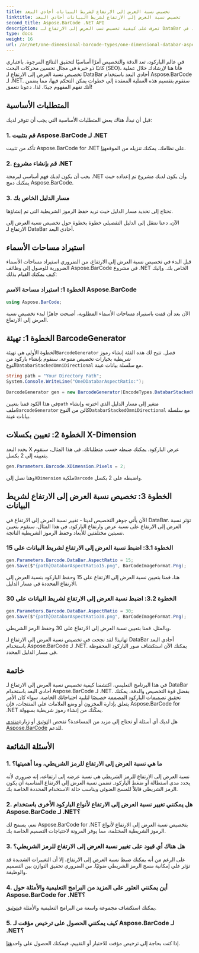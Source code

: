 ```yaml
---
title: تخصيص نسبة العرض إلى الارتفاع لشريط البيانات أحادي البعد
linktitle: تخصيص نسبة العرض إلى الارتفاع لشريط البيانات أحادي البعد
second_title: Aspose.BarCode .NET API
description: تعرف على كيفية تخصيص نسب العرض إلى الارتفاع لـ DataBar أحادية البعد في .NET باستخدام Aspose.BarCode. تعزيز دقة الباركود والتصميم.
type: docs
weight: 16
url: /ar/net/one-dimensional-barcode-types/one-dimensional-databar-aspect-ratio-customization/
---
```


في عالم الباركود، تعد الدقة والتخصيص أمرًا أساسيًا لتحقيق النتائج المرجوة. باعتباري كاتبًا ذو خبرة في مجال تحسين محركات البحث (SEO)، فأنا هنا لإرشادك خلال عملية تخصيص نسبة العرض إلى الارتفاع لـ DataBar أحادي البعد باستخدام Aspose.BarCode لـ .NET. سنقوم بتقسيم هذه العملية المعقدة إلى خطوات يمكن التحكم فيها، مما يضمن أنك تفهم المفهوم جيدًا. لذا، دعونا نتعمق!

## المتطلبات الأساسية

قبل أن نبدأ، هناك بعض المتطلبات الأساسية التي يجب أن تتوفر لديك:

### 1. قم بتثبيت Aspose.BarCode لـ .NET

 تأكد من تثبيت Aspose.BarCode for .NET على نظامك. يمكنك تنزيله من الموقع[هنا](https://releases.aspose.com/barcode/net/).

### 2. قم بإنشاء مشروع .NET

يجب أن يكون لديك فهم أساسي لبرمجة .NET وأن يكون لديك مشروع تم إعداده حيث يمكنك دمج Aspose.BarCode.

### 3. مسار الدليل الخاص بك

تحتاج إلى تحديد مسار الدليل حيث تريد حفظ الرموز الشريطية التي تم إنشاؤها.

الآن، دعنا ننتقل إلى الدليل التفصيلي خطوة بخطوة حول تخصيص نسبة العرض إلى الارتفاع لـ DataBar أحادي البعد.

## استيراد مساحات الأسماء

قبل البدء في تخصيص نسبة العرض إلى الارتفاع، من الضروري استيراد مساحات الأسماء الضرورية للوصول إلى وظائف Aspose.BarCode في مشروع .NET الخاص بك. وإليك كيف يمكنك القيام بذلك:

### الخطوة 1: استيراد مساحة الاسم Aspose.BarCode

```csharp
using Aspose.BarCode;
```

الآن بعد أن قمت باستيراد مساحات الأسماء المطلوبة، أصبحت جاهزًا لبدء تخصيص نسبة العرض إلى الارتفاع.

## الخطوة 1: تهيئة BarcodeGenerator

 الخطوة الأولى هي تهيئة`BarcodeGenerator` فصل. تتيح لك هذه الفئة إنشاء رموز شريطية بخيارات تخصيص متنوعة. سنقوم بإنشاء باركود من النوع`DatabarStackedOmniDirectional` مع سلسلة بيانات عينة.

```csharp
string path = "Your Directory Path";
System.Console.WriteLine("OneDDatabarAspectRatio:");

BarcodeGenerator gen = new BarcodeGenerator(EncodeTypes.DatabarStackedOmniDirectional, "(01)12345678901231");
```

 في هذا الكود قمنا بتعيين`path` متغير إلى مسار الدليل الذي اخترته وإنشاء ملف`BarcodeGenerator` كائن من النوع`DatabarStackedOmniDirectional` مع سلسلة بيانات عينة.

## الخطوة 2: تعيين بكسلات X-Dimension

يحدد البعد X عرض الباركود. يمكنك ضبطه حسب متطلباتك. في هذا المثال، سنقوم بتعيينه إلى 2 بكسل.

```csharp
gen.Parameters.Barcode.XDimension.Pixels = 2;
```

 وهنا نصل إلى`XDimension` ملكية`Barcode` واضبطه على 2 بكسل.

## الخطوة 3: تخصيص نسبة العرض إلى الارتفاع لشريط البيانات

الآن يأتي جوهر التخصيص لدينا - تغيير نسبة العرض إلى الارتفاع في DataBar. تؤثر نسبة العرض إلى الارتفاع على نسبة عرض وارتفاع الباركود. في هذا المثال، سنقوم بتعيين نسبتين مختلفتين للأبعاد وحفظ الرموز الشريطية الناتجة.

### الخطوة 3.1: اضبط نسبة العرض إلى الارتفاع لشريط البيانات على 15

```csharp
gen.Parameters.Barcode.DataBar.AspectRatio = 15;
gen.Save($"{path}DatabarAspectRatio15.png", BarCodeImageFormat.Png);
```

هنا، قمنا بتعيين نسبة العرض إلى الارتفاع على 15 وحفظ الباركود بنسبة العرض إلى الارتفاع المحددة في مسار الدليل.

### الخطوة 3.2: اضبط نسبة العرض إلى الارتفاع لشريط البيانات على 30

```csharp
gen.Parameters.Barcode.DataBar.AspectRatio = 30;
gen.Save($"{path}DatabarAspectRatio30.png", BarCodeImageFormat.Png);
```

وبالمثل، قمنا بتعيين نسبة العرض إلى الارتفاع على 30 وحفظ الرمز الشريطي.

تهانينا! لقد نجحت في تخصيص نسبة العرض إلى الارتفاع لـ DataBar أحادي البعد باستخدام Aspose.BarCode لـ .NET. يمكنك الآن استكشاف صور الباركود المحفوظة في مسار الدليل المحدد.

## خاتمة

في هذا البرنامج التعليمي، اكتشفنا كيفية تخصيص نسبة العرض إلى الارتفاع لـ DataBar أحادي البعد باستخدام Aspose.BarCode لـ .NET. بفضل قوة التخصيص والدقة، يمكنك تحقيق تصميمات الباركود المصممة خصيصًا لتلبية احتياجاتك الخاصة. سواء كان الأمر يتعلق بإدارة المخزون أو وضع العلامات على المنتجات، فإن Aspose.BarCode for .NET يمكّنك من إنشاء رموز شريطية بسهولة.

 هل لديك أي أسئلة أو تحتاج إلى مزيد من المساعدة؟ تفحص ال[توثيق](https://reference.aspose.com/barcode/net/) أو زيارة[منتدى Aspose.BarCode](https://forum.aspose.com/c/barcode/13) للدعم.

## الأسئلة الشائعة

### 1. ما هي نسبة العرض إلى الارتفاع للرمز الشريطي، وما أهميتها؟

نسبة العرض إلى الارتفاع للرمز الشريطي هي نسبة عرضه إلى ارتفاعه. إنه ضروري لأنه يحدد مدى استطالة أو ضغط الباركود. تضمن نسبة العرض إلى الارتفاع المناسبة أن يكون الرمز الشريطي قابلاً للمسح الضوئي ويناسب حالة الاستخدام المحددة الخاصة بك.

### 2. هل يمكنني تغيير نسبة العرض إلى الارتفاع لأنواع الباركود الأخرى باستخدام Aspose.BarCode لـ .NET؟

نعم، يسمح لك Aspose.BarCode for .NET بتخصيص نسبة العرض إلى الارتفاع لأنواع الرموز الشريطية المختلفة، مما يوفر المرونة لاحتياجات التصميم الخاصة بك.

### 3. هل هناك أي قيود على تغيير نسبة العرض إلى الارتفاع للرمز الشريطي؟

على الرغم من أنه يمكنك ضبط نسبة العرض إلى الارتفاع، إلا أن التغييرات الشديدة قد تؤثر على إمكانية مسح الرمز الشريطي ضوئيًا. من الضروري تحقيق التوازن بين التصميم والوظيفة.

### 4. أين يمكنني العثور على المزيد من البرامج التعليمية والأمثلة حول Aspose.BarCode for .NET؟

 يمكنك استكشاف مجموعة واسعة من البرامج التعليمية والأمثلة في[توثيق](https://reference.aspose.com/barcode/net/).

### 5. كيف يمكنني الحصول على ترخيص مؤقت لـ Aspose.BarCode لـ .NET؟

 إذا كنت بحاجة إلى ترخيص مؤقت للاختبار أو التقييم، فيمكنك الحصول على واحد[هنا](https://purchase.aspose.com/temporary-license/).


